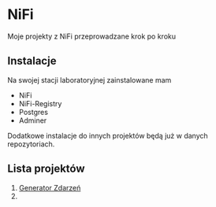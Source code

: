 # NiFi
Moje projekty z NiFi przeprowadzane krok po kroku
## Instalacje
Na swojej stacji laboratoryjnej zainstalowane mam
- NiFi
- NiFi-Registry
- Postgres
- Adminer

Dodatkowe instalacje do innych projektów będą już w danych repozytoriach.
## Lista projektów
1. [Generator Zdarzeń]([https://github.com/konswe/Nifi/blob/main/1.%20GeneratorZdarzen](https://github.com/konswe/Nifi/tree/main/projekt1))
2. 
